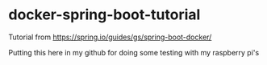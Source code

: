 # docker-spring-boot-tutorial
Tutorial from https://spring.io/guides/gs/spring-boot-docker/

Putting this here in my github for doing some testing with my raspberry pi's
